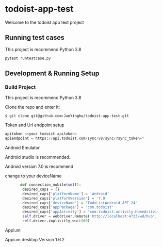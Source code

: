 # todoist-app-test

Welcome to the todoist app test project



## Running test cases
This project is recommend Python 3.8
```bash
pytest runtestcase.py
```

## Development & Running Setup
### Build Project
This project is recommend Python 3.8

Clone the repo and enter it:

    $ git clone git@github.com:JunYinghu/todoist-app-test.git

Token and Url endpoint setup

```python
apitoken =<your todoist apitoken>
apiendpoint = https://api.todoist.com/sync/v8/sync/?sync_token=*
```

Android Emulator

Android studio is recommended.

Android version 7.0 is recommend

change to your deviceName

```python
       def connection_mobile(self):
        desired_caps = {}
        desired_caps['platformName'] = 'Android' 
        desired_caps['platformVersion'] = '7.0'
        desired_caps['deviceName'] = 'TodoListAndroid_API_24'
        desired_caps['appPackage'] = 'com.todoist'
        desired_caps['appActivity'] = 'com.todoist.activity.HomeActivity'
        self.driver = webdriver.Remote('http://localhost:4723/wd/hub', desired_caps)
        self.driver.implicitly_wait(60)
```


Appium 

Appium desktop Version 1.6.2

